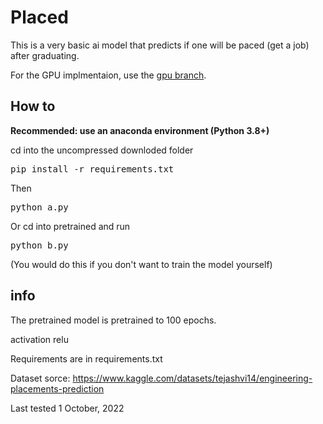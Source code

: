 # Placed

This is a very basic ai model that predicts if one will be paced (get a job) after graduating.

For the GPU implmentaion, use the [gpu branch](https://github.com/amuhak/Placed/tree/gpu).

## How to

**Recommended: use an anaconda environment (Python 3.8+)**

cd into the uncompressed downloded folder

<pre>
pip install -r requirements.txt
</pre>

Then

<pre>
python a.py
</pre>

Or cd into pretrained and run

<pre>
python b.py
</pre>

(You would do this if you don't want to train the model yourself)

## info 

The pretrained model is pretrained to 100 epochs.

activation relu

Requirements are in requirements.txt

Dataset sorce: <https://www.kaggle.com/datasets/tejashvi14/engineering-placements-prediction>

Last tested 1 October, 2022
